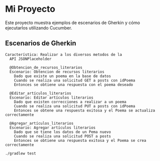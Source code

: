 # Mi Proyecto

Este proyecto muestra ejemplos de escenarios de Gherkin y cómo ejecutarlos utilizando Cucumber.

## Escenarios de Gherkin

```gherkin
Característica: Realizar a los diversos metodos de la 
  API JSONPlaceholder

  @Obtencion_de_recursos_literarios
  Escenario: Obtencion de recursos literarios
    Dado que existe un poema en la base de datos
    Cuando se realiza una solicitud GET a posts con idPoema
    Entonces se obtiene una respuesta con el poema deseado

  @Editar_artículos_literarios
  Escenario: Editar artículos literarios
    Dado que existen correcciones a realizar a un poema
    Cuando se realiza una solicitud PUT a posts con idPoema
    Entonces se obtene una respuesta exitosa y el Poema se actualiza correctamente

  @Agregar_artículos_literarios
  Escenario: Agregar artículos literarios
    Dado que se tiene los datos de un Pema nuevo
    Cuando se realiza una solicitud POST a posts
    Entonces se obtiene una respuesta exitosa y el Poema se crea correctamente

```

```Bash
./gradlew test
```